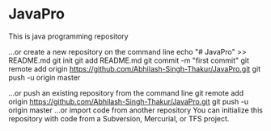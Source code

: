 # JavaPro
This is java programming repository


…or create a new repository on the command line
echo "# JavaPro" >> README.md
git init
git add README.md
git commit -m "first commit"
git remote add origin https://github.com/Abhilash-Singh-Thakur/JavaPro.git
git push -u origin master
                
…or push an existing repository from the command line
git remote add origin https://github.com/Abhilash-Singh-Thakur/JavaPro.git
git push -u origin master
…or import code from another repository
You can initialize this repository with code from a Subversion, Mercurial, or TFS project.

